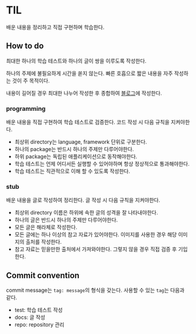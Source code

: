 # TIL

배운 내용을 정리하고 직접 구현하며 학습한다.

## How to do

최대한 하나의 학습 테스트와 하나의 글이 쌍을 이루도록 작성한다.

하나의 주제에 불필요하게 시간을 쏟지 않는다. 빠른 호흡으로 짧은 내용을 자주 작성하는 것이 주 목적이다.

내용이 길어질 경우 최대한 나누어 작성한 후 종합하여 [블로그](https://whatasame.tistory.com/)에 작성한다.

### programming

배운 내용을 직접 구현하여 학습 테스트로 검증한다. 코드 작성 시 다음 규칙을 지켜야한다.

* 최상위 directory는 language, framework 단위로 구분한다.
* 하나의 package는 반드시 하나의 주제만 다루어야한다.
* 하위 package는 독립된 애플리케이션으로 동작해야한다.
* 학습 테스트는 언제 어디서든 실행할 수 있어야하며 항상 정상적으로 통과해야한다.
* 학습 테스트는 직관적으로 이해 할 수 있도록 작성한다.

### stub

배운 내용을 글로 작성하여 정리한다. 글 작성 시 다음 규칙을 지켜야한다.

* 최상위 directory 이름은 하위에 속한 글의 성격을 잘 나타내야한다.
* 하나의 글은 반드시 하나의 주제만 다루어야한다.
* 모든 글은 해라체로 작성한다.
* 모든 글에는 하나 이상의 참고 자료가 있어야한다. 이미지를 사용한 경우 해당 이미지의 출처를 작성한다.
* 참고 자료는 믿을만한 출처에서 가져와야한다. 그렇지 않을 경우 직접 검증 후 기입한다.

## Commit convention

commit message는 `tag: message`의 형식을 갖는다. 사용할 수 있는 `tag`는 다음과 같다.

* test: 학습 테스트 작성
* docs: 글 작성
* repo: repository 관리
